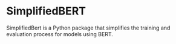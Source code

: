 # SimplifiedBERT

SimplifiedBert is a Python package that simplifies the training and evaluation process for models using BERT.
